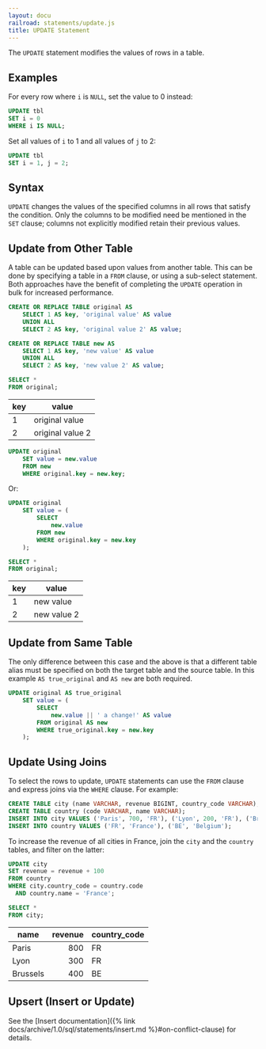```yaml
---
layout: docu
railroad: statements/update.js
title: UPDATE Statement
---
```


The `UPDATE` statement modifies the values of rows in a table.

## Examples

For every row where `i` is `NULL`, set the value to 0 instead:

```sql
UPDATE tbl
SET i = 0
WHERE i IS NULL;
```

Set all values of `i` to 1 and all values of `j` to 2:

```sql
UPDATE tbl
SET i = 1, j = 2;
```

## Syntax

<div id="rrdiagram"></div>

`UPDATE` changes the values of the specified columns in all rows that satisfy the condition. Only the columns to be modified need be mentioned in the `SET` clause; columns not explicitly modified retain their previous values.

## Update from Other Table

A table can be updated based upon values from another table. This can be done by specifying a table in a `FROM` clause, or using a sub-select statement. Both approaches have the benefit of completing the `UPDATE` operation in bulk for increased performance.

```sql
CREATE OR REPLACE TABLE original AS
    SELECT 1 AS key, 'original value' AS value
    UNION ALL
    SELECT 2 AS key, 'original value 2' AS value;

CREATE OR REPLACE TABLE new AS
    SELECT 1 AS key, 'new value' AS value
    UNION ALL
    SELECT 2 AS key, 'new value 2' AS value;

SELECT *
FROM original;
```

<div class="narrow_table"></div>

| key |      value       |
|-----|------------------|
| 1   | original value   |
| 2   | original value 2 |

```sql
UPDATE original
    SET value = new.value
    FROM new
    WHERE original.key = new.key;
```

Or:

```sql
UPDATE original
    SET value = (
        SELECT
            new.value
        FROM new
        WHERE original.key = new.key
    );
```

```sql
SELECT *
FROM original;
```

<div class="narrow_table"></div>

| key |    value    |
|-----|-------------|
| 1   | new value   |
| 2   | new value 2 |

## Update from Same Table

The only difference between this case and the above is that a different table alias must be specified on both the target table and the source table.
In this example `AS true_original` and `AS new` are both required.

```sql
UPDATE original AS true_original
    SET value = (
        SELECT
            new.value || ' a change!' AS value
        FROM original AS new
        WHERE true_original.key = new.key
    );
```

## Update Using Joins

To select the rows to update, `UPDATE` statements can use the `FROM` clause and express joins via the `WHERE` clause. For example:

```sql
CREATE TABLE city (name VARCHAR, revenue BIGINT, country_code VARCHAR);
CREATE TABLE country (code VARCHAR, name VARCHAR);
INSERT INTO city VALUES ('Paris', 700, 'FR'), ('Lyon', 200, 'FR'), ('Brussels', 400, 'BE');
INSERT INTO country VALUES ('FR', 'France'), ('BE', 'Belgium');
```

To increase the revenue of all cities in France, join the `city` and the `country` tables, and filter on the latter:

```sql
UPDATE city
SET revenue = revenue + 100
FROM country
WHERE city.country_code = country.code
  AND country.name = 'France';
```

```sql
SELECT *
FROM city;
```

|   name   | revenue | country_code |
|----------|--------:|--------------|
| Paris    | 800     | FR           |
| Lyon     | 300     | FR           |
| Brussels | 400     | BE           |

## Upsert (Insert or Update)

See the [Insert documentation]({% link docs/archive/1.0/sql/statements/insert.md %}#on-conflict-clause) for details.